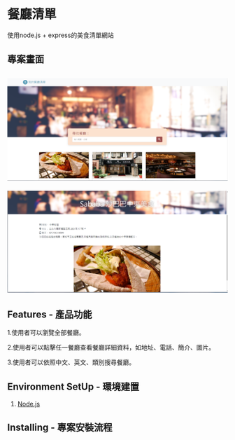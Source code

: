餐廳清單
====
使用node.js + express的美食清單網站

專案畫面
---
![image](https://github.com/CHUCHUDAN/restaurant_list/blob/main/public/img/homePage.png)
-------
![image](https://github.com/CHUCHUDAN/restaurant_list/blob/main/public/img/restaurantInfo.png)

Features - 產品功能
-----
1.使用者可以瀏覽全部餐廳。

2.使用者可以點擊任一餐廳查看餐廳詳細資料，如地址、電話、簡介、圖片。

3.使用者可以依照中文、英文、類別搜尋餐廳。

Environment SetUp - 環境建置
-----
1. [Node.js](https://nodejs.org/en/)

Installing - 專案安裝流程
----
